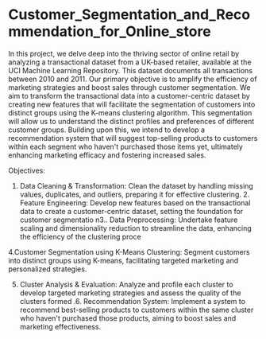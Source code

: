 # Customer_Segmentation_and_Recommendation_for_Online_store
In this project, we delve deep into the thriving sector of online retail by analyzing a transactional dataset from a UK-based retailer, available at the UCI Machine Learning Repository. This dataset documents all transactions between 2010 and 2011. Our primary objective is to amplify the efficiency of marketing strategies and boost sales through customer segmentation. We aim to transform the transactional data into a customer-centric dataset by creating new features that will facilitate the segmentation of customers into distinct groups using the K-means clustering algorithm. This segmentation will allow us to understand the distinct profiles and preferences of different customer groups. Building upon this, we intend to develop a recommendation system that will suggest top-selling products to customers within each segment who haven't purchased those items yet, ultimately enhancing marketing efficacy and fostering increased sales.

Objectives: 
1. Data Cleaning & Transformation: Clean the dataset by handling missing values, duplicates, and outliers, preparing it for effective clustering. 2. Feature Engineering: Develop new features based on the transactional data to create a customer-centric dataset, setting the foundation for customer segmentatio n3.. Data Preprocessing: Undertake feature scaling and dimensionality reduction to streamline the data, enhancing the efficiency of the clustering proce

4.Customer Segmentation using K-Means Clustering: Segment customers into distinct groups using K-means, facilitating targeted marketing and personalized strategies.

5. Cluster Analysis & Evaluation: Analyze and profile each cluster to develop targeted marketing strategies and assess the quality of the clusters formed .6. Recommendation System: Implement a system to recommend best-selling products to customers within the same cluster who haven't purchased those products, aiming to boost sales and marketing effectiveness.
